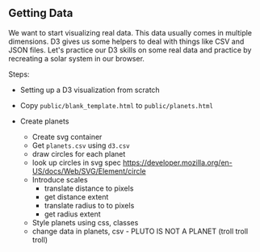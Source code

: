 ## Getting Data

We want to start visualizing real data. This data usually comes in multiple
dimensions. D3 gives us some helpers to deal with things like CSV and JSON
files. Let's practice our D3 skills on some real data and practice by
recreating a solar system in our browser.

Steps:

* Setting up a D3 visualization from scratch
* Copy `public/blank_template.html` to `public/planets.html`

* Create planets
  * Create svg container
  * Get `planets.csv` using `d3.csv`
  * draw circles for each planet
  * look up circles in svg spec https://developer.mozilla.org/en-US/docs/Web/SVG/Element/circle
  * Introduce scales
    * translate distance to pixels
    * get distance extent
    * translate radius to to pixels
    * get radius extent
  * Style planets using css, classes
  * change data in planets, csv - PLUTO IS NOT A PLANET (troll troll troll)
